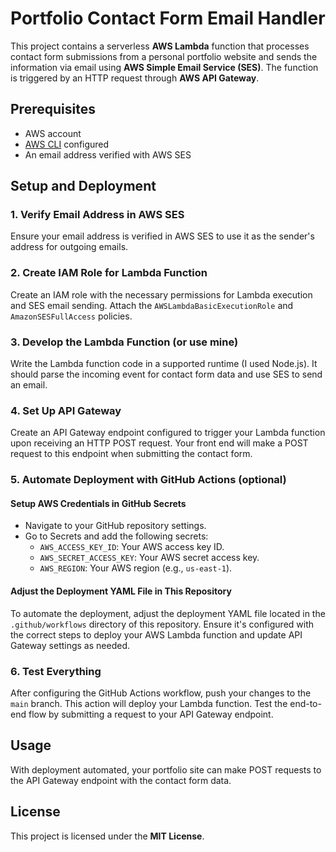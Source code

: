 # Portfolio Contact Form Email Handler

This project contains a serverless **AWS Lambda** function that processes contact form submissions from a personal portfolio website and sends the information via email using **AWS Simple Email Service (SES)**. The function is triggered by an HTTP request through **AWS API Gateway**.

## Prerequisites

- AWS account
- [AWS CLI](https://docs.aws.amazon.com/cli/latest/userguide/getting-started-install.html "Install or update to the latest version of the AWS CLI") configured 
- An email address verified with AWS SES

## Setup and Deployment

### 1. Verify Email Address in AWS SES

Ensure your email address is verified in AWS SES to use it as the sender's address for outgoing emails.

### 2. Create IAM Role for Lambda Function

Create an IAM role with the necessary permissions for Lambda execution and SES email sending. Attach the `AWSLambdaBasicExecutionRole` and `AmazonSESFullAccess` policies.

### 3. Develop the Lambda Function (or use mine)

Write the Lambda function code in a supported runtime (I used Node.js). It should parse the incoming event for contact form data and use SES to send an email.

### 4. Set Up API Gateway

Create an API Gateway endpoint configured to trigger your Lambda function upon receiving an HTTP POST request. Your front end will make a POST request to this endpoint when submitting the contact form. 

### 5. Automate Deployment with GitHub Actions (optional)

#### Setup AWS Credentials in GitHub Secrets

- Navigate to your GitHub repository settings.
- Go to Secrets and add the following secrets:
  - `AWS_ACCESS_KEY_ID`: Your AWS access key ID.
  - `AWS_SECRET_ACCESS_KEY`: Your AWS secret access key.
  - `AWS_REGION`: Your AWS region (e.g., `us-east-1`).

#### Adjust the Deployment YAML File in This Repository

To automate the deployment, adjust the deployment YAML file located in the `.github/workflows` directory of this repository. Ensure it's configured with the correct steps to deploy your AWS Lambda function and update API Gateway settings as needed.

### 6. Test Everything

After configuring the GitHub Actions workflow, push your changes to the `main` branch. This action will deploy your Lambda function. Test the end-to-end flow by submitting a request to your API Gateway endpoint.

## Usage

With deployment automated, your portfolio site can make POST requests to the API Gateway endpoint with the contact form data.

## License

This project is licensed under the **MIT License**.
